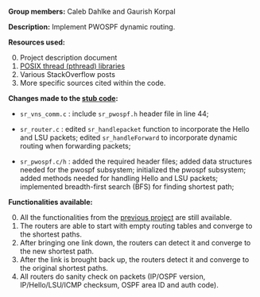 **Group members:**  Caleb Dahlke and Gaurish Korpal 
 
**Description:** Implement PWOSPF dynamic routing.

**Resources used:**

0. Project description document
1. [POSIX thread (pthread) libraries](https://www.cs.cmu.edu/afs/cs/academic/class/15492-f07/www/pthreads.html)
2. Various StackOverflow posts
3. More specific sources cited within the code.

**Changes made to the [stub code](https://github.com/gkorpal/pwospf):**

* `sr_vns_comm.c`   :   include `sr_pwospf.h` header file in line 44;

* `sr_router.c`     :   edited `sr_handlepacket` function to incorporate the Hello and LSU packets;
                        edited `sr_handleForward` to incorporate dynamic routing when forwarding packets;
                    
* `sr_pwospf.c/h`   :  added the required header files; 
                       added data structures needed for the pwospf subsystem;
                       initialized the pwospf subsystem;
                       added methods needed for handling Hello and LSU packets;
                       implemented breadth-first search (BFS) for finding shortest path;

**Functionalities available:**

0.  All the functionalities from the [previous project](https://github.com/gkorpal/ComputerNetworks/tree/master/simple-router) are still available.
1.  The routers are able to start with empty routing tables and converge to the shortest paths.
2.  After bringing one link down, the routers can detect it and converge to the new shortest path.
3.  After the link is brought back up, the routers detect it and converge to the original shortest paths.
4.  All routers do sanity check on packets (IP/OSPF version, IP/Hello/LSU/ICMP checksum, OSPF area ID and auth code).
